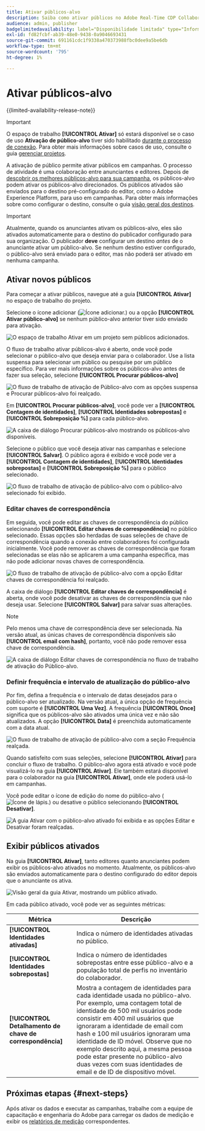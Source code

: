 ```yaml
---
title: Ativar públicos-alvo
description: Saiba como ativar públicos no Adobe Real-Time CDP Collaboration.
audience: admin, publisher
badgelimitedavailability: label="Disponibilidade limitada" type="Informative" url="https://helpx.adobe.com/br/legal/product-descriptions/real-time-customer-data-platform-collaboration.html newtab=true"
exl-id: fd82fcbf-ab39-48e0-9438-0a9046693431
source-git-commit: 691161cdc1f9338a470373988fbc0dee9a5be6db
workflow-type: tm+mt
source-wordcount: '795'
ht-degree: 1%

---
```


# Ativar públicos-alvo

{{limited-availability-release-note}}

>[!IMPORTANT]
>
>O espaço de trabalho **[!UICONTROL Ativar]** só estará disponível se o caso de uso **Ativação de público-alvo** tiver sido habilitado [durante o processo de conexão](../connect/establishing-connections.md#connection-settings). Para obter mais informações sobre casos de uso, consulte o guia [gerenciar projetos](./manage-projects.md#project-use-cases).

A ativação de público permite ativar públicos em campanhas. O processo de atividade é uma colaboração entre anunciantes e editores. Depois de [descobrir os melhores públicos-alvo para sua campanha](./discover.md), os públicos-alvo podem ativar os públicos-alvo direcionados. Os públicos ativados são enviados para o destino pré-configurado do editor, como o Adobe Experience Platform, para uso em campanhas. Para obter mais informações sobre como configurar o destino, consulte o guia [visão geral dos destinos](../destinations/overview.md).

>[!IMPORTANT]
>
>Atualmente, quando os anunciantes ativam os públicos-alvo, eles são ativados automaticamente para o destino do publicador configurado para sua organização. O publicador **deve** configurar um destino *antes* de o anunciante ativar um público-alvo. Se nenhum destino estiver configurado, o público-alvo será enviado para o editor, mas não poderá ser ativado em nenhuma campanha.

## Ativar novos públicos

Para começar a ativar públicos, navegue até a guia **[!UICONTROL Ativar]** no espaço de trabalho do projeto.

Selecione o ícone adicionar (![Ícone adicionar.](/help/assets/icons/plus.png)) ou a opção **[!UICONTROL Ativar público-alvo]** se nenhum público-alvo anterior tiver sido enviado para ativação.

![O espaço de trabalho Ativar em um projeto sem públicos adicionados.](/help/assets/collaborate/activate/activate-new-audiences.png)

O fluxo de trabalho ativar públicos-alvo é aberto, onde você pode selecionar o público-alvo que deseja enviar para o colaborador. Use a lista suspensa para selecionar um público ou pesquise por um público específico. Para ver mais informações sobre os públicos-alvo antes de fazer sua seleção, selecione **[!UICONTROL Procurar públicos-alvo]**

![O fluxo de trabalho de ativação de Público-alvo com as opções suspensa e Procurar públicos-alvo foi realçado.](/help/assets/collaborate/activate/audience-activation.png)

Em **[!UICONTROL Procurar públicos-alvo]**, você pode ver a **[!UICONTROL Contagem de identidades]**, **[!UICONTROL Identidades sobrepostas]** e **[!UICONTROL Sobreposição %]** para cada público-alvo.

![A caixa de diálogo Procurar públicos-alvo mostrando os públicos-alvo disponíveis.](/help/assets/collaborate/activate/browse-audiences.png)

Selecione o público que você deseja ativar nas campanhas e selecione **[!UICONTROL Salvar]**. O público agora é exibido e você pode ver a **[!UICONTROL Contagem de identidades]**, **[!UICONTROL Identidades sobrepostas]** e **[!UICONTROL Sobreposição %]** para o público selecionado.

![O fluxo de trabalho de ativação de público-alvo com o público-alvo selecionado foi exibido.](/help/assets/collaborate/activate/audience-selected.png)

### Editar chaves de correspondência

Em seguida, você pode editar as chaves de correspondência do público selecionando **[!UICONTROL Editar chaves de correspondência]** no público selecionado. Essas opções são herdadas de suas seleções de chave de correspondência quando a conexão entre colaboradores foi configurada inicialmente. Você pode remover as chaves de correspondência que foram selecionadas se elas não se aplicarem a uma campanha específica, mas não pode adicionar novas chaves de correspondência.

![O fluxo de trabalho de ativação de público-alvo com a opção Editar chaves de correspondência foi realçado.](/help/assets/collaborate/activate/edit-match-keys.png)

A caixa de diálogo **[!UICONTROL Editar chaves de correspondência]** é aberta, onde você pode desativar as chaves de correspondência que não deseja usar. Selecione **[!UICONTROL Salvar]** para salvar suas alterações.

>[!NOTE]
>
>Pelo menos uma chave de correspondência deve ser selecionada. Na versão atual, as únicas chaves de correspondência disponíveis são **[!UICONTROL email com hash]**, portanto, você não pode remover essa chave de correspondência.

![A caixa de diálogo Editar chaves de correspondência no fluxo de trabalho de ativação do Público-alvo.](/help/assets/collaborate/activate/edit-match-keys-selection.png)

### Definir frequência e intervalo de atualização do público-alvo

Por fim, defina a frequência e o intervalo de datas desejados para o público-alvo ser atualizado. Na versão atual, a única opção de frequência com suporte é **[!UICONTROL Uma Vez]**. A frequência **[!UICONTROL Once]** significa que os públicos-alvo são ativados uma única vez e não são atualizados. A opção **[!UICONTROL Data]** é preenchida automaticamente com a data atual.

![O fluxo de trabalho de ativação de público-alvo com a seção Frequência realçada.](/help/assets/collaborate/activate/audience-frequency.png)

Quando satisfeito com suas seleções, selecione **[!UICONTROL Ativar]** para concluir o fluxo de trabalho. O público-alvo agora está ativado e você pode visualizá-lo na guia **[!UICONTROL Ativar]**. Ele também estará disponível para o colaborador na guia **[!UICONTROL Ativar]**, onde ele poderá usá-lo em campanhas.

Você pode editar o ícone de edição do nome do público-alvo (![Ícone de lápis.](/help/assets/icons/edit.png)) ou desative o público selecionando **[!UICONTROL Desativar]**.

![A guia Ativar com o público-alvo ativado foi exibida e as opções Editar e Desativar foram realçadas.](/help/assets/collaborate/activate/edit-activate-audience.png)

## Exibir públicos ativados

Na guia **[!UICONTROL Ativar]**, tanto editores quanto anunciantes podem exibir os públicos-alvo ativados no momento. Atualmente, os públicos-alvo são enviados automaticamente para o destino configurado do editor depois que o anunciante os ativa.

![Visão geral da guia Ativar, mostrando um público ativado.](/help/assets/collaborate/activate/activate-overview.png)

Em cada público ativado, você pode ver as seguintes métricas:

| Métrica | Descrição |
|---------|----------|
| **[!UICONTROL Identidades ativadas]** | Indica o número de identidades ativadas no público. |
| **[!UICONTROL Identidades sobrepostas]** | Indica o número de identidades sobrepostas entre esse público-alvo e a população total de perfis no inventário do colaborador. |
| **[!UICONTROL Detalhamento de chave de correspondência]** | Mostra a contagem de identidades para cada identidade usada no público-alvo. Por exemplo, uma contagem total de identidade de 500 mil usuários pode consistir em 400 mil usuários que ignoraram a identidade de email com hash e 100 mil usuários ignoraram uma identidade de ID móvel. Observe que no exemplo descrito aqui, a mesma pessoa pode estar presente no público-alvo duas vezes com suas identidades de email e de ID de dispositivo móvel. |

## Próximas etapas {#next-steps}

Após ativar os dados e executar as campanhas, trabalhe com a equipe de capacitação e engenharia do Adobe para carregar os dados de medição e exibir os [relatórios de medição](/help/guide/collaborate/measure.md) correspondentes.
